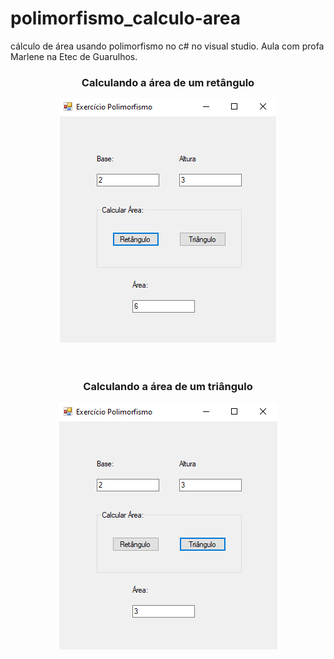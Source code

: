 # polimorfismo_calculo-area
cálculo de área usando polimorfismo no c# no visual studio. Aula com profa Marlene na Etec de Guarulhos.
<br>
<div align="center">
  <h3>Calculando a área de um retângulo</h3>
  <img src="ImagensGit/1.png">
</div>
<br><br>
<div align="center">
  <h3>Calculando a área de um triângulo</h3>
  <img src="ImagensGit/2.png">
</div>
